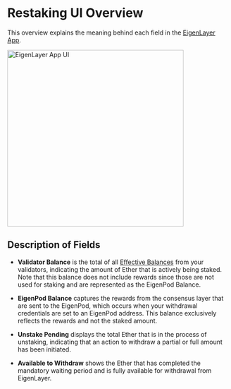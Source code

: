 # Restaking UI Overview

This overview explains the meaning behind each field in the [EigenLayer App](https://app.eigenlayer.xyz/).


<img src="/img/restake-guides/restaking-UI-fields.png" alt="EigenLayer App UI" width="400"/>

## Description of Fields

- **Validator Balance** is the total of all [Effective Balances](https://ethereum.org/en/developers/docs/data-and-analytics/block-explorers#validators) from your validators, indicating the amount of Ether that is actively being staked. Note that this balance does not include rewards since those are not used for staking and are represented as the EigenPod Balance.

- **EigenPod Balance** captures the rewards from the consensus layer that are sent to the EigenPod, which occurs when your withdrawal credentials are set to an EigenPod address. This balance exclusively reflects the rewards and not the staked amount.

- **Unstake Pending** displays the total Ether that is in the process of unstaking, indicating that an action to withdraw a partial or full amount has been initiated.

- **Available to Withdraw** shows the Ether that has completed the mandatory waiting period and is fully available for withdrawal from EigenLayer.